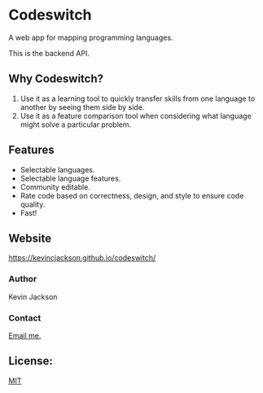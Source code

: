 # Codeswitch

A web app for mapping programming languages.

This is the backend API.

## Why Codeswitch?
1. Use it as a learning tool to quickly transfer skills from one language to another by seeing them side by side.
2. Use it as a feature comparison tool when considering what language might solve a particular problem.

## Features
* Selectable languages.
* Selectable language features.
* Community editable.
* Rate code based on correctness, design, and style to ensure code quality.
* Fast!

## Website
https://kevincjackson.github.io/codeswitch/

### Author
Kevin Jackson

### Contact
[Email me.](mailto:kj31428@gmail.com)

## License:
[MIT](https://opensource.org/licenses/MIT)
